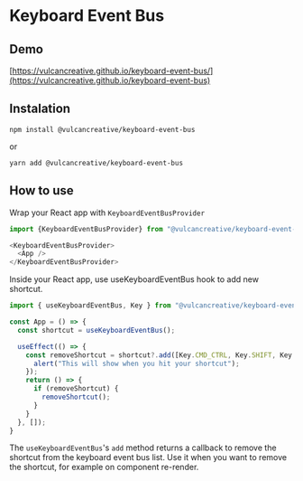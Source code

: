 # Keyboard Event Bus

## Demo
[https://vulcancreative.github.io/keyboard-event-bus/](https://vulcancreative.github.io/keyboard-event-bus)

## Instalation
```
npm install @vulcancreative/keyboard-event-bus
```

or 

```
yarn add @vulcancreative/keyboard-event-bus
```

## How to use
Wrap your React app with `KeyboardEventBusProvider`

```js
import {KeyboardEventBusProvider} from "@vulcancreative/keyboard-event-bus";

<KeyboardEventBusProvider>
  <App />
</KeyboardEventBusProvider>
```

Inside your React app, use useKeyboardEventBus hook to add new shortcut.

```js
import { useKeyboardEventBus, Key } from "@vulcancreative/keyboard-event-bus";

const App = () => {
  const shortcut = useKeyboardEventBus();

  useEffect(() => {
    const removeShortcut = shortcut?.add([Key.CMD_CTRL, Key.SHIFT, Key.CHAR_K], () => {
      alert("This will show when you hit your shortcut");
    });
    return () => {
      if (removeShortcut) {
        removeShortcut();
      }
    }
  }, []);
}
```

The `useKeyboardEventBus`'s `add` method returns a callback to remove the shortcut from the keyboard event bus list.
Use it when you want to remove the shortcut, for example on component re-render.
